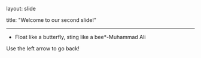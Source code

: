 layout: slide

title: "Welcome to our second slide!"

---

* Float like a butterfly, sting like a bee*-Muhammad Ali



Use the left arrow to go back!
